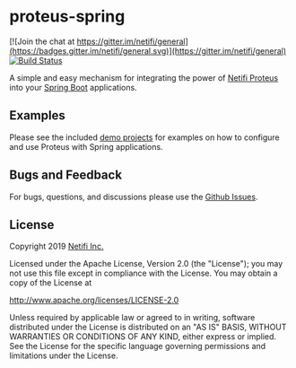 # proteus-spring
[![Join the chat at https://gitter.im/netifi/general](https://badges.gitter.im/netifi/general.svg)](https://gitter.im/netifi/general)
 [![Build Status](https://travis-ci.org/netifi-proteus/proteus-spring.svg?branch=master)](https://travis-ci.org/netifi-proteus/proteus-spring)

A simple and easy mechanism for integrating the power of [Netifi Proteus](https://www.netifi.com) into your [Spring Boot](https://spring.io/projects/spring-boot) applications.

## Examples
Please see the included [demo projects](demos) for examples on how to configure and use Proteus with Spring applications.

## Bugs and Feedback
For bugs, questions, and discussions please use the [Github Issues](https://github.com/netifi-proteus/proteus-spring/issues).

## License
Copyright 2019 [Netifi Inc.](https://www.netifi.com)

Licensed under the Apache License, Version 2.0 (the "License");
you may not use this file except in compliance with the License.
You may obtain a copy of the License at

   http://www.apache.org/licenses/LICENSE-2.0

Unless required by applicable law or agreed to in writing, software
distributed under the License is distributed on an "AS IS" BASIS,
WITHOUT WARRANTIES OR CONDITIONS OF ANY KIND, either express or implied.
See the License for the specific language governing permissions and
limitations under the License.
